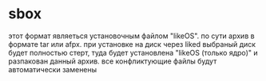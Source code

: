 # sbox
этот формат являеться установочным файлом "likeOS".
по сути архив в формате tar или afpx.
при установке на диск через liked выбраный диск будет полностью стерт, туда будет установлена "likeOS (только ядро)" и разпакован данный архив.
все конфликтующие файлы будут автоматически заменены